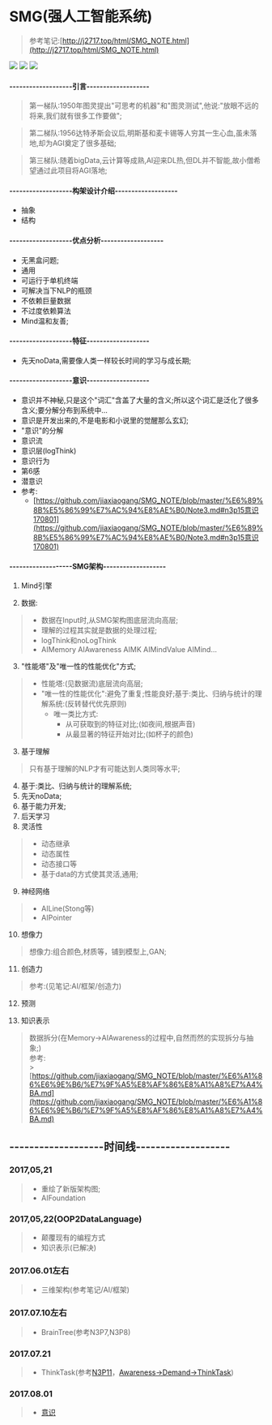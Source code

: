 # SMG(强人工智能系统)
> 参考笔记:[http://j2717.top/html/SMG_NOTE.html](http://j2717.top/html/SMG_NOTE.html)

![](https://img.shields.io/badge/%20QQGroup-528053635%20-orange.svg)
![](https://img.shields.io/badge/%20Wechat-jia2764894%20-orange.svg)
![](https://img.shields.io/badge/%20in-iphone%20-orange.svg)

#### -------------------引言-------------------

> 第一梯队:1950年图灵提出"可思考的机器"和"图灵测试",他说:"放眼不远的将来,我们就有很多工作要做";  

> 第二梯队:1956达特矛斯会议后,明斯基和麦卡锡等人穷其一生心血,虽未落地,却为AGI奠定了很多基础;  

> 第三梯队:随着bigData,云计算等成熟,AI迎来DL热,但DL并不智能,故小僧希望通过此项目将AGI落地;  


#### -------------------构架设计介绍-------------------

- 抽象
- 结构


#### -------------------优点分析-------------------

- 无黑盒问题;
- 通用
- 可运行于单机终端
- 可解决当下NLP的瓶颈
- 不依赖巨量数据
- 不过度依赖算法
- Mind温和友善;


#### -------------------特征-------------------
- 先天noData,需要像人类一样较长时间的学习与成长期;


#### -------------------意识-------------------

- 意识并不神秘,只是这个"词汇"含盖了大量的含义;所以这个词汇是泛化了很多含义;要分解分布到系统中...  
- 意识是开发出来的,不是电影和小说里的觉醒那么玄幻;  
- "意识"的分解  
- 意识流
- 意识层(logThink)
- 意识行为
- 第6感
- 潜意识
- 参考:
	- [https://github.com/jiaxiaogang/SMG_NOTE/blob/master/%E6%89%8B%E5%86%99%E7%AC%94%E8%AE%B0/Note3.md#n3p15意识170801](https://github.com/jiaxiaogang/SMG_NOTE/blob/master/%E6%89%8B%E5%86%99%E7%AC%94%E8%AE%B0/Note3.md#n3p15意识170801)

#### -------------------SMG架构-------------------

1. Mind引擎

2. 数据:
> - 数据在Input时,从SMG架构图底层流向高层;    
> - 理解的过程其实就是数据的处理过程;  
> - logThink和noLogThink  
> - AIMemory AIAwareness AIMK AIMindValue AIMind...    

3.  "性能塔"及"唯一性的性能优化"方式;
> - 性能塔:(见数据流)底层流向高层;
> - "唯一性的性能优化":避免了重复;性能良好;基于:类比、归纳与统计的理解系统:(反转替代优先原则)  
>   - 唯一类比方式:  
>      - 从可获取到的特征对比;(如夜间,根据声音)
>       - 从最显著的特征开始对比;(如杯子的颜色)

3. 基于理解
> 只有基于理解的NLP才有可能达到人类同等水平;

4. 基于:类比、归纳与统计的理解系统;
5. 先天noData;
6. 基于能力开发;
7. 后天学习
8. 灵活性
> - 动态继承
> - 动态属性
> - 动态接口等
> - 基于data的方式使其灵活,通用;

9. 神经网络
> - AILine(Stong等)  
> - AIPointer  

10. 想像力
> 想像力:组合颜色,材质等，铺到模型上,GAN;

11. 创造力
> 参考:(见笔记:AI/框架/创造力)

12. 预测

13. 知识表示
> 数据拆分(在Memory->AIAwareness的过程中,自然而然的实现拆分与抽象;)   
> 参考:  
	> [https://github.com/jiaxiaogang/SMG_NOTE/blob/master/%E6%A1%86%E6%9E%B6/%E7%9F%A5%E8%AF%86%E8%A1%A8%E7%A4%BA.md](https://github.com/jiaxiaogang/SMG_NOTE/blob/master/%E6%A1%86%E6%9E%B6/%E7%9F%A5%E8%AF%86%E8%A1%A8%E7%A4%BA.md)


## -------------------时间线-------------------

### 2017,05,21
> -  重绘了新版架构图;  
> - AIFoundation

### 2017,05,22(OOP2DataLanguage)
> - 颠覆现有的编程方式
> - 知识表示(已解决)

### 2017.06.01左右
> - 三维架构(参考笔记/AI/框架)

### 2017.07.10左右
> - BrainTree(参考N3P7,N3P8)

### 2017.07.21
> - ThinkTask(参考[N3P11](https://github.com/jiaxiaogang/SMG_NOTE/blob/master/%E6%89%8B%E5%86%99%E7%AC%94%E8%AE%B0/Note3.md#n3p11awareness-demand-thinktask---或旧资料demand)，[Awareness->Demand->ThinkTask](https://github.com/jiaxiaogang/SMG_NOTE/blob/master/%E6%A1%86%E6%9E%B6/Understand.md#awareness-demand-thinktask任务))

### 2017.08.01
> - [意识](https://github.com/jiaxiaogang/SMG_NOTE/blob/master/%E6%89%8B%E5%86%99%E7%AC%94%E8%AE%B0/Note3.md#n3p15意识170801)
